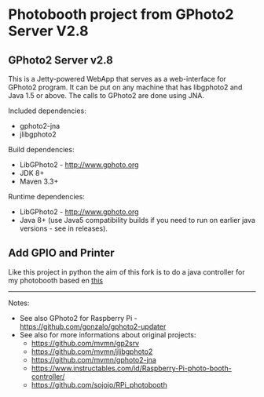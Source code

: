 # Photobooth project from GPhoto2 Server V2.8

## GPhoto2 Server v2.8
This is a Jetty-powered WebApp that serves as a web-interface for GPhoto2 program.
It can be put on any machine that has libgphoto2 and Java 1.5 or above. The calls to GPhoto2 are done using JNA.

Included dependencies:
- gphoto2-jna
- jlibgphoto2

Build dependencies:
- LibGPhoto2 - http://www.gphoto.org
- JDK 8+
- Maven 3.3+

Runtime dependencies:
- LibGPhoto2 - http://www.gphoto.org
- Java 8+ (use Java5 compatibility builds if you need to run on earlier java versions - see in releases).

## Add GPIO and Printer
Like this project in python the aim of this fork is to do a java controller for my photobooth based en [this](https://www.instructables.com/id/Raspberry-Pi-photo-booth-controller/)

---

Notes:
- See also GPhoto2 for Raspberry Pi - https://github.com/gonzalo/gphoto2-updater
- See also for more informations about original projects: 
	- https://github.com/mvmn/gp2srv
	- https://github.com/mvmn/jlibgphoto2 
	- https://github.com/mvmn/gphoto2-jna
	- https://www.instructables.com/id/Raspberry-Pi-photo-booth-controller/
	- https://github.com/sojojo/RPi_photobooth

